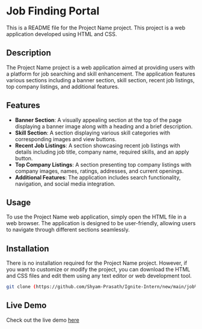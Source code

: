 
# Job Finding Portal

This is a README file for the Project Name project. This project is a web application developed using HTML and CSS.

## Description

The Project Name project is a web application aimed at providing users with a platform for job searching and skill enhancement. The application features various sections including a banner section, skill section, recent job listings, top company listings, and additional features.

## Features

- **Banner Section**: A visually appealing section at the top of the page displaying a banner image along with a heading and a brief description.
- **Skill Section**: A section displaying various skill categories with corresponding images and view buttons.
- **Recent Job Listings**: A section showcasing recent job listings with details including job title, company name, required skills, and an apply button.
- **Top Company Listings**: A section presenting top company listings with company images, names, ratings, addresses, and current openings.
- **Additional Features**: The application includes search functionality, navigation, and social media integration.

## Usage

To use the Project Name web application, simply open the HTML file in a web browser. The application is designed to be user-friendly, allowing users to navigate through different sections seamlessly.

## Installation

There is no installation required for the Project Name project. However, if you want to customize or modify the project, you can download the HTML and CSS files and edit them using any text editor or web development tool.

```bash
git clone (https://github.com/Shyam-Prasath/Ignite-Intern/new/main/job%20vacancy)
```

## Live Demo

Check out the live demo [here](https://jobs-search-portal.netlify.app/)
